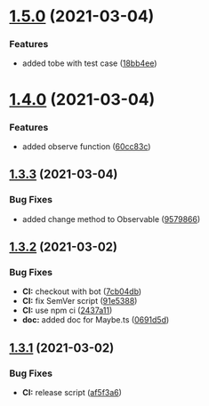 # [1.5.0](https://github.com/BHC-IT/ts-tools/compare/v1.4.0...v1.5.0) (2021-03-04)


### Features

* added tobe with test case ([18bb4ee](https://github.com/BHC-IT/ts-tools/commit/18bb4eedb1ba3a023ba12e97f94b9c57556616e8))

# [1.4.0](https://github.com/BHC-IT/ts-tools/compare/v1.3.3...v1.4.0) (2021-03-04)


### Features

* added observe function ([60cc83c](https://github.com/BHC-IT/ts-tools/commit/60cc83c009953c649c47df9a10372c49222ff55c))

## [1.3.3](https://github.com/BHC-IT/ts-tools/compare/v1.3.2...v1.3.3) (2021-03-04)


### Bug Fixes

* added change method to Observable ([9579866](https://github.com/BHC-IT/ts-tools/commit/9579866aae71e860724152dae917ca702891fc10))

## [1.3.2](https://github.com/BHC-IT/ts-tools/compare/v1.3.1...v1.3.2) (2021-03-02)


### Bug Fixes

* **CI:** checkout with bot ([7cb04db](https://github.com/BHC-IT/ts-tools/commit/7cb04db8d9a4116c0de0a394a212a1e14a17baaa))
* **CI:** fix SemVer script ([91e5388](https://github.com/BHC-IT/ts-tools/commit/91e5388e20602e2a02c6bd5ed8d36a34e8e763c5))
* **CI:** use npm ci ([2437a11](https://github.com/BHC-IT/ts-tools/commit/2437a113a16ad65b5abce7a2d3357270eaf440c4))
* **doc:** added doc for Maybe.ts ([0691d5d](https://github.com/BHC-IT/ts-tools/commit/0691d5d7f6c85466fb77dfc19b20fce3ed2bd84a))

## [1.3.1](https://github.com/BHC-IT/ts-tools/compare/v1.3.0...v1.3.1) (2021-03-02)


### Bug Fixes

* **CI:** release script ([af5f3a6](https://github.com/BHC-IT/ts-tools/commit/af5f3a687362403ebe56fe8317e8c94ad44f9db8))
